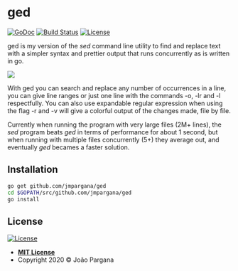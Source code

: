 # ged
[![GoDoc](https://godoc.org/github.com/jmpargana/ged?status.svg)](https://godoc.org/github.com/jmpargana/ged)
[![Build
Status](https://travis-ci.org/jmpargana/ged.svg?branch=master)](https://travis-ci.org/jmpargana/ged)
[![License](http://img.shields.io/:license-mit-blue.svg?style=flat-square)](http://badges.mit-license.org)

ged is my version of the *sed* command line utility to find and replace text 
with a simpler syntax and prettier output that runs concurrently as is written
in go.

![](https://s3.eu-central-1.amazonaws.com/jmpargana.github.io/ged.gif)

With ged you can search and replace any number of occurrences in a line, you can give line ranges or just one line with the commands -o, -lr and -l respectfully.
You can also use expandable regular expression when using the flag -r and -v will give a colorful output of the changes made, file by file.

Currently when running the program with very large files (2M+ lines), the *sed*
program beats *ged* in terms of performance for about 1 second, but when running with multiple files concurrently (5+) they average out, and eventually *ged* becames a faster solution.

## Installation

```sh
go get github.com/jmpargana/ged
cd $GOPATH/src/github.com/jmpargana/ged
go install
```




## License


[![License](http://img.shields.io/:license-mit-blue.svg?style=flat-square)](http://badges.mit-license.org)

- **[MIT License](https://opensource.org/licenses/mit-license.php)**
- Copyright 2020 © João Pargana
